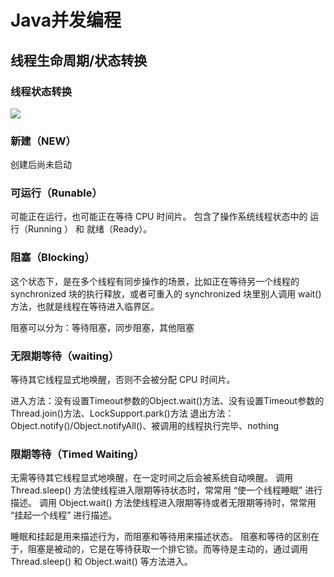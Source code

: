 #  Java并发编程
## 线程生命周期/状态转换
### 线程状态转换
![](https://box.kancloud.cn/aa2738b665d6b3257a9066abb33266b8_960x541.png)

### 新建（NEW）
创建后尚未启动

### 可运行（Runable）
可能正在运行，也可能正在等待 CPU 时间片。
包含了操作系统线程状态中的 运行（Running ） 和 就绪（Ready）。

### 阻塞（Blocking）
这个状态下，是在多个线程有同步操作的场景，比如正在等待另一个线程的 synchronized 块的执行释放，或者可重入的 synchronized 块里别人调用 wait() 
方法，也就是线程在等待进入临界区。

阻塞可以分为：等待阻塞，同步阻塞，其他阻塞

### 无限期等待（waiting）
等待其它线程显式地唤醒，否则不会被分配 CPU 时间片。

进入方法：没有设置Timeout参数的Object.wait()方法、没有设置Timeout参数的Thread.join()方法、LockSupport.park()方法
退出方法：Object.notify()/Object.notifyAll()、被调用的线程执行完毕、nothing

### 限期等待（Timed Waiting）
无需等待其它线程显式地唤醒，在一定时间之后会被系统自动唤醒。
调用 Thread.sleep() 方法使线程进入限期等待状态时，常常用 “使一个线程睡眠” 进行描述。
调用 Object.wait() 方法使线程进入限期等待或者无限期等待时，常常用 “挂起一个线程” 进行描述。

睡眠和挂起是用来描述行为，而阻塞和等待用来描述状态。
阻塞和等待的区别在于，阻塞是被动的，它是在等待获取一个排它锁。而等待是主动的，通过调用 Thread.sleep() 和 Object.wait() 等方法进入。


